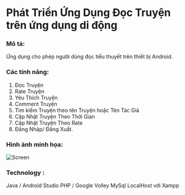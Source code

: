# Phát Triển Ứng Dụng Đọc Truyện trên ứng dụng di động
### Mô tả:
Ứng dụng cho phép người dùng đọc tiểu thuyết trên thiết bị Android. 
### Các tính năng:
1. Đọc Truyện
2. Rate Truyện
3. Yêu Thích Truyện
4. Comment Truyện
5. Tìm kiếm Truyện theo tên Truyện hoặc Tên Tác Giả
6. Cập Nhật Truyện Theo Thời Gian
7. Cập Nhật Truyện Theo Rate
8. Đăng Nhập/ Đăng Xuất.
### Hình ảnh minh họa:
![Screen](https://github.com/tahn98/Novel-Reader-Application/issues/1#issue-443486910)

### Technology :
Java / Android Studio 
PHP / Google Volley 
MySql
LocalHost với Xampp
